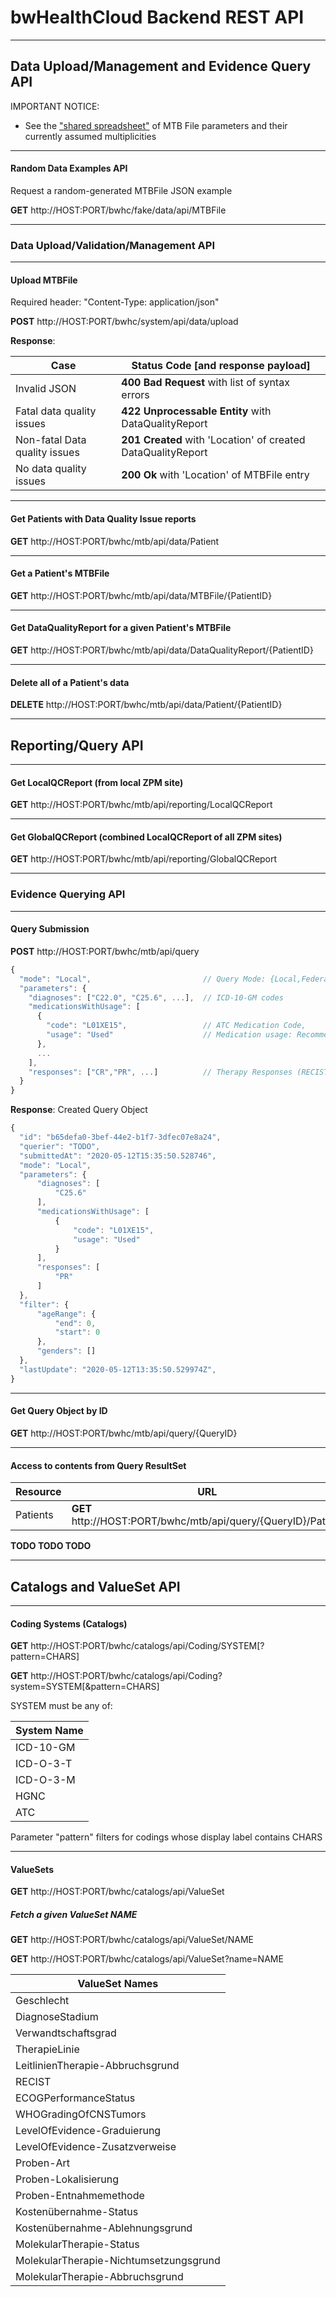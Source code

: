# bwHealthCloud Backend REST API


-------
## Data Upload/Management and Evidence Query API


IMPORTANT NOTICE:


* See the ["shared spreadsheet"](
https://docs.google.com/spreadsheets/d/1dwntOuyitgAuxwwU4i0kMBJZQQc31UrNdpG6AFW5ZMw/edit?usp=sharing
) of MTB File parameters and their currently assumed multiplicities




-------
#### Random Data Examples API

Request a random-generated MTBFile JSON example


__GET__ http://HOST:PORT/bwhc/fake/data/api/MTBFile



-------
### Data Upload/Validation/Management API

-------
#### Upload MTBFile

Required header: "Content-Type: application/json"

__POST__ http://HOST:PORT/bwhc/system/api/data/upload

__Response__:

| Case | Status Code [and response payload] |
| ---- | ----- |
| Invalid JSON | __400 Bad Request__ with list of syntax errors | 
| Fatal data quality issues | __422 Unprocessable Entity__ with DataQualityReport |
| Non-fatal Data quality issues | __201 Created__ with 'Location' of created DataQualityReport |
| No data quality issues | __200 Ok__ with 'Location' of MTBFile entry |




-------
#### Get Patients with Data Quality Issue reports

__GET__ http://HOST:PORT/bwhc/mtb/api/data/Patient


-------
#### Get a Patient's MTBFile

__GET__ http://HOST:PORT/bwhc/mtb/api/data/MTBFile/{PatientID}


-------
#### Get DataQualityReport for a given Patient's MTBFile

__GET__ http://HOST:PORT/bwhc/mtb/api/data/DataQualityReport/{PatientID}


-------
#### Delete all of a Patient's data

__DELETE__ http://HOST:PORT/bwhc/mtb/api/data/Patient/{PatientID}



-------
## Reporting/Query API

-------
#### Get LocalQCReport (from local ZPM site)

__GET__ http://HOST:PORT/bwhc/mtb/api/reporting/LocalQCReport


-------
#### Get GlobalQCReport (combined LocalQCReport of all ZPM sites)

__GET__ http://HOST:PORT/bwhc/mtb/api/reporting/GlobalQCReport



-------
### Evidence Querying API


-------
#### Query Submission

__POST__ http://HOST:PORT/bwhc/mtb/api/query

```javascript
{
  "mode": "Local",                         // Query Mode: {Local,Federated}
  "parameters": {
    "diagnoses": ["C22.0", "C25.6", ...],  // ICD-10-GM codes
    "medicationsWithUsage": [
      {
        "code": "L01XE15",                 // ATC Medication Code,
        "usage": "Used"                    // Medication usage: Recommended, Used
      },                                  
      ...                                 
    ],                                    
    "responses": ["CR","PR", ...]          // Therapy Responses (RECIST codes)
  }
}
```

__Response__: Created Query Object

```javascript
{
  "id": "b65defa0-3bef-44e2-b1f7-3dfec07e8a24",
  "querier": "TODO",
  "submittedAt": "2020-05-12T15:35:50.528746",
  "mode": "Local",
  "parameters": {
      "diagnoses": [
          "C25.6"
      ],
      "medicationsWithUsage": [
          {
              "code": "L01XE15",
              "usage": "Used"
          }
      ],
      "responses": [
          "PR"
      ]
  },
  "filter": {
      "ageRange": {
          "end": 0,
          "start": 0
      },
      "genders": []
  },
  "lastUpdate": "2020-05-12T13:35:50.529974Z",
}
```

-------
#### Get Query Object by ID

__GET__ http://HOST:PORT/bwhc/mtb/api/query/{QueryID}



-------
#### Access to contents from Query ResultSet

| Resource | URL |
|----------|--------|
| Patients                      |__GET__ http://HOST:PORT/bwhc/mtb/api/query/{QueryID}/Patient   |

__TODO TODO TODO__






-------
## Catalogs and ValueSet API

-------
#### Coding Systems (Catalogs)

__GET__ http://HOST:PORT/bwhc/catalogs/api/Coding/SYSTEM[?pattern=CHARS]

__GET__ http://HOST:PORT/bwhc/catalogs/api/Coding?system=SYSTEM[&pattern=CHARS]

SYSTEM must be any of:

| System Name |
|-------------|
| ICD-10-GM |
| ICD-O-3-T |
| ICD-O-3-M |
| HGNC |
| ATC |

Parameter "pattern" filters for codings whose display label contains CHARS 


-------
#### ValueSets

__GET__ http://HOST:PORT/bwhc/catalogs/api/ValueSet


##### Fetch a given ValueSet NAME

__GET__ http://HOST:PORT/bwhc/catalogs/api/ValueSet/NAME

__GET__ http://HOST:PORT/bwhc/catalogs/api/ValueSet?name=NAME


| ValueSet Names |
|-------|
| Geschlecht |
| DiagnoseStadium |
| Verwandtschaftsgrad |
| TherapieLinie  |
| LeitlinienTherapie-Abbruchsgrund |
| RECIST |
| ECOGPerformanceStatus |
| WHOGradingOfCNSTumors |
| LevelOfEvidence-Graduierung |
| LevelOfEvidence-Zusatzverweise |
| Proben-Art |
| Proben-Lokalisierung |
| Proben-Entnahmemethode |
| Kostenübernahme-Status |
| Kostenübernahme-Ablehnungsgrund |
| MolekularTherapie-Status |
| MolekularTherapie-Nichtumsetzungsgrund |
| MolekularTherapie-Abbruchsgrund |




